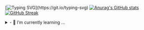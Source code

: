 [![Typing SVG](https://readme-typing-svg.demolab.com?font=Fira+Code&pause=1000&center=true&vCenter=true&multiline=true&random=false&width=435&height=100&lines=Hi!+I'm+Taewoo+Kim+;I'm+studying+SpringBoot+and+Unity.)](https://git.io/typing-svg)
[![Anurag's GitHub stats](https://github-readme-stats.vercel.app/api?username=taeng0720)](https://github.com/anuraghazra/github-readme-stats)
[![GitHub Streak](https://streak-stats.demolab.com?user=taeng0720&theme=dark&border_radius=2&date_format=M%20j%5B%2C%20Y%5D)](https://git.io/streak-stats)
<details>
<summary>
    - 🌱 I’m currently learning ...
</summary>
    ![https://img.shields.io/badge/JavaScript-F7DF1E?style=for-the-badge&logo=JavaScript&logoColor=white](https://img.shields.io/badge/C%23-239120?style=for-the-badge&logo=c-sharp&logoColor=white)
</details>


